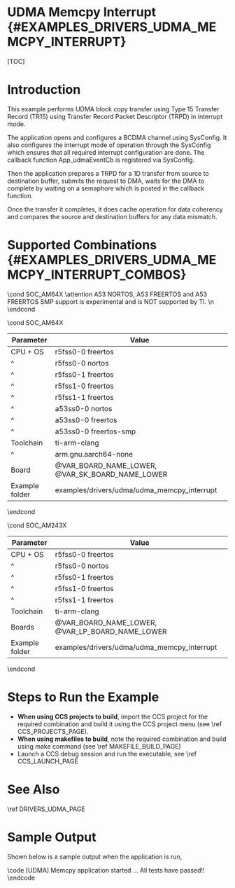 # UDMA Memcpy Interrupt {#EXAMPLES_DRIVERS_UDMA_MEMCPY_INTERRUPT}

[TOC]

# Introduction

This example performs UDMA block copy transfer using Type 15 Transfer Record (TR15)
using Transfer Record Packet Descriptor (TRPD) in interrupt mode.

The application opens and configures a BCDMA channel using SysConfig.
It also configures the interrupt mode of operation through the SysConfig
which ensures that all required interrupt configuration are done.
The callback function App_udmaEventCb is registered via SysConfig.

Then the application prepares a TRPD for a 1D transfer from source to
destination buffer, submits the request to DMA, waits for the DMA to complete
by waiting on a semaphore which is posted in the callback function.

Once the transfer it completes, it does cache operation for data coherency
and compares the source and destination buffers for any data mismatch.

# Supported Combinations {#EXAMPLES_DRIVERS_UDMA_MEMCPY_INTERRUPT_COMBOS}

\cond SOC_AM64X
\attention A53 NORTOS, A53 FREERTOS and A53 FREERTOS SMP support is experimental and is NOT supported by TI. \n
\endcond

\cond SOC_AM64X

 Parameter      | Value
 ---------------|-----------
 CPU + OS       | r5fss0-0 freertos
 ^              | r5fss0-0 nortos
 ^              | r5fss0-1 freertos
 ^              | r5fss1-0 freertos
 ^              | r5fss1-1 freertos
 ^              | a53ss0-0 nortos
 ^              | a53ss0-0 freertos
 ^              | a53ss0-0 freertos-smp
 Toolchain      | ti-arm-clang
 ^              | arm.gnu.aarch64-none
 Board          | @VAR_BOARD_NAME_LOWER, @VAR_SK_BOARD_NAME_LOWER
 Example folder | examples/drivers/udma/udma_memcpy_interrupt

\endcond

\cond SOC_AM243X

 Parameter      | Value
 ---------------|-----------
 CPU + OS       | r5fss0-0 freertos
 ^              | r5fss0-0 nortos
 ^              | r5fss0-1 freertos
 ^              | r5fss1-0 freertos
 ^              | r5fss1-1 freertos
 Toolchain      | ti-arm-clang
 Boards         | @VAR_BOARD_NAME_LOWER, @VAR_LP_BOARD_NAME_LOWER
 Example folder | examples/drivers/udma/udma_memcpy_interrupt

\endcond

# Steps to Run the Example

- **When using CCS projects to build**, import the CCS project for the required combination
  and build it using the CCS project menu (see \ref CCS_PROJECTS_PAGE).
- **When using makefiles to build**, note the required combination and build using
  make command (see \ref MAKEFILE_BUILD_PAGE)
- Launch a CCS debug session and run the executable, see \ref CCS_LAUNCH_PAGE

# See Also

\ref DRIVERS_UDMA_PAGE

# Sample Output

Shown below is a sample output when the application is run,

\code
[UDMA] Memcpy application started ...
All tests have passed!!
\endcode
